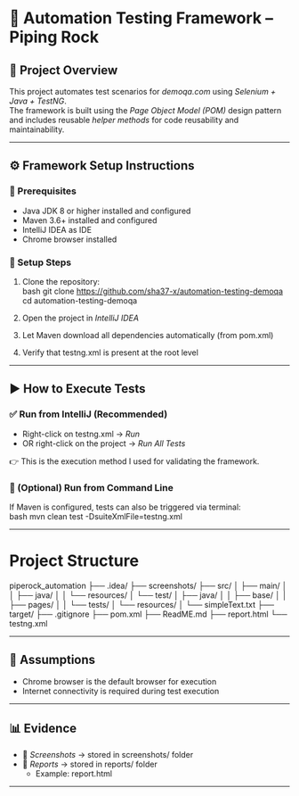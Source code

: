 # 🚀 Automation Testing Framework – Piping Rock

## 📌 Project Overview
This project automates test scenarios for *demoqa.com* using *Selenium + Java + TestNG*.  
The framework is built using the *Page Object Model (POM)* design pattern and includes reusable *helper methods* for code reusability and maintainability.

---

## ⚙ Framework Setup Instructions

### 🔹 Prerequisites
- Java JDK 8 or higher installed and configured
- Maven 3.6+ installed and configured
- IntelliJ IDEA  as IDE
- Chrome browser installed

### 🔹 Setup Steps
1. Clone the repository:  
   bash
   git clone https://github.com/sha37-x/automation-testing-demoqa
   cd automation-testing-demoqa

2. Open the project in *IntelliJ IDEA*
3. Let Maven download all dependencies automatically (from pom.xml)
4. Verify that testng.xml is present at the root level

---

## ▶ How to Execute Tests

### ✅ Run from IntelliJ (Recommended)
- Right-click on testng.xml → *Run*
- OR right-click on the project → *Run All Tests*

👉 This is the execution method I used for validating the framework.

### 🔹 (Optional) Run from Command Line
If Maven is configured, tests can also be triggered via terminal:  
bash
mvn clean test -DsuiteXmlFile=testng.xml


---
# Project Structure

piperock_automation
├── .idea/
├── screenshots/
├── src/
│   ├── main/
│   │   ├── java/
│   │   └── resources/
│   └── test/
│       ├── java/
│       │   ├── base/
│       │   ├── pages/
│       │   └── tests/
│       └── resources/
│           └── simpleText.txt
├── target/
├── .gitignore
├── pom.xml
├── ReadME.md
├── report.html
└── testng.xml

---



## 📝 Assumptions
- Chrome browser is the default browser for execution
- Internet connectivity is required during test execution

---

## 📊 Evidence

- 📸 *Screenshots* → stored in screenshots/ folder
- 📑 *Reports* → stored in reports/ folder
    - Example: report.html

---

